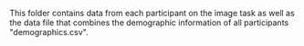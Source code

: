 This folder contains data from each participant on the image task as well as the data file that combines the demographic information of all participants "demographics.csv".

